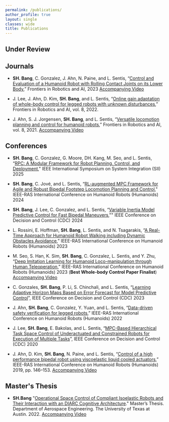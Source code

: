 ```yaml
---
permalink: /publications/
author_profile: true
layout: single
classes: wide
title: Publications
---
```


Under Review
--------------------------------------------------------------

Journals
--------------------------------------------------------------
- **SH. Bang**, C. Gonzalez, J. Ahn, N. Paine, and L. Sentis, “[Control and Evaluation of a Humanoid Robot with Rolling Contact Joints on its Lower Body](https://www.frontiersin.org/articles/10.3389/frobt.2023.1164660/full),” Frontiers in Robotics and AI, 2023 [Accompanying Video](https://youtu.be/9qVQzY0fic8) 

- J. Lee, J. Ahn, D. Kim, **SH. Bang**, and L. Sentis, “[Online gain adaptation of whole-body control for legged robots with unknown disturbances](https://www.frontiersin.org/articles/10.3389/frobt.2021.788902/full),” Frontiers in Robotics and AI, vol. 8, 2022.

- J. Ahn, S. J. Jorgensen, **SH. Bang**, and L. Sentis, “[Versatile locomotion planning and control for humanoid robots](https://www.frontiersin.org/articles/10.3389/frobt.2021.712239/full),” Frontiers in Robotics and AI, vol. 8, 2021. [Accompanying Video](https://www.youtube.com/watch?v=zRk9ja799mM)


Conferences
--------------------------------------------------------------
- **SH. Bang**, C. Gonzalez, G. Moore, DH. Kang, M. Seo, and L. Sentis, “[RPC: A Modular Framework for Robot Planning, Control, and Deployment](https://arxiv.org/abs/2409.10015)," IEEE International Symposium on System Integration (SII) 2025

- **SH. Bang**, C. Jové, and L. Sentis, “[RL-augmented MPC Framework for Agile and Robust Bipedal Footstep Locomotion Planning and Control](https://ieeexplore.ieee.org/abstract/document/10769914)," IEEE-RAS International Conference on Humanoid Robots (Humanoids) 2024

- **SH. Bang**, J. Lee, C. Gonzalez, and L. Sentis, “[Variable Inertia Model Predictive Control for Fast Bipedal Maneuvers](https://arxiv.org/abs/2407.16811),"" IEEE Conference on Decision and Control (CDC) 2024

- L. Rossini, E. Hoffman, **SH. Bang**, L. Sentis, and N. Tsagarakis, “[A Real-Time Approach for Humanoid Robot Walking including Dynamic Obstacles Avoidance](https://ieeexplore.ieee.org/abstract/document/10375191),” IEEE-RAS International Conference on Humanoid Robots (Humanoids) 2023

- M. Seo, S. Han, K. Sim, **SH. Bang**, C. Gonzalez, L. Sentis, and Y. Zhu, “[Deep Imitation Learning for Humanoid Loco-manipulation through Human Teleoperation](https://ieeexplore.ieee.org/abstract/document/10375203),” IEEE-RAS International Conference on Humanoid Robots (Humanoids) 2023 (**Best Whole-body Control Paper Finalist**) [Accompanying Video](https://www.youtube.com/watch?v=nz23WyW4fWs)

- C. Gonzales, **SH. Bang**, P. Li, S. Chinchali, and L. Sentis, “[Learning Adaptive Horizon Maps Based on Error Forecast for Model Predictive Control](https://ieeexplore.ieee.org/abstract/document/10384131)”, IEEE Conference on Decision and Control (CDC) 2023

- J. Ahn, **SH. Bang**, C. Gonzalez, Y. Yuan, and L. Sentis, “[Data-driven safety verification for legged robots](https://ieeexplore.ieee.org/abstract/document/10000221),” IEEE-RAS International Conference on Humanoid Robots (Humanoids) 2022

- J. Lee, **SH. Bang**, E. Bakolas, and L. Sentis, “[MPC-Based Hierarchical Task Space Control of Underactuated and Constrained Robots for Execution of Multiple Tasks](https://ieeexplore.ieee.org/abstract/document/9304031)”, IEEE Conference on Decision and Control (CDC) 2020

- J. Ahn, D. Kim, **SH. Bang**, N. Paine, and L. Sentis, “[Control of a high performance bipedal robot using viscoelastic liquid cooled actuators](https://ieeexplore.ieee.org/abstract/document/9035023),” IEEE-RAS International Conference on Humanoid Robots (Humanoids) 2019, pp. 146–153. [Accompanying Video](https://www.youtube.com/watch?v=GqU_If892Vw)


Master's Thesis
--------------------------------------------------------------
- **SH.Bang** "[Operational Space Control of Compliant Isoelastic Robots and Their Interaction with an DIARC Cognitive Architecture](https://repositories.lib.utexas.edu/items/1f2a5a12-1987-495d-b76d-880d9a30d5e0)." Master’s Thesis. Department of Aerospace Engineering. The University of Texas at Austin. 2022. [Accompanying Video](https://youtu.be/GjdQ5otZLDY)



